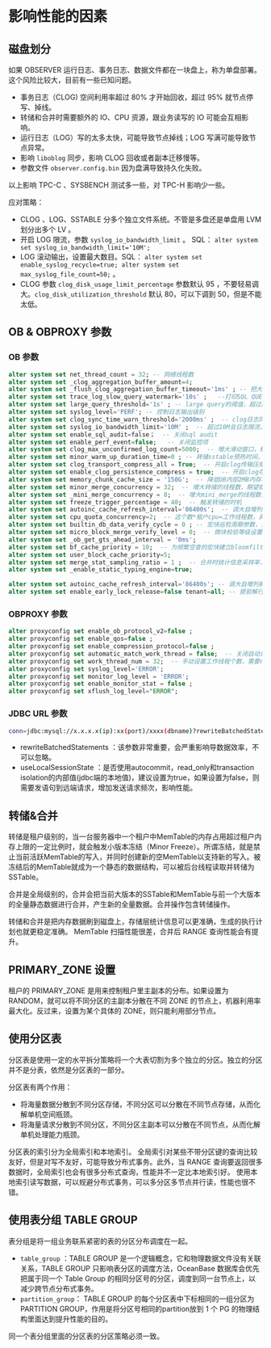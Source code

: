 # 影响性能的因素

## 磁盘划分

如果 OBSERVER 运行日志、事务日志、数据文件都在一块盘上，称为单盘部署。这个风险比较大，目前有一些已知问题。

+ 事务日志（CLOG) 空间利用率超过 80% 才开始回收，超过 95% 就节点停写、掉线。
+ 转储和合并时需要额外的 IO、CPU 资源，跟业务读写的 IO 可能会互相影响。
+ 运行日志（LOG）写的太多太快，可能导致节点掉线；LOG 写满可能导致节点异常。
+ 影响 `liboblog` 同步，影响 CLOG 回收或者副本迁移慢等。
+ 参数文件 `observer.config.bin` 因为盘满导致持久化失败。

以上影响 TPC-C 、SYSBENCH 测试多一些，对 TPC-H 影响少一些。

应对策略：

+ CLOG 、LOG、SSTABLE 分多个独立文件系统。不管是多盘还是单盘用 LVM 划分出多个 LV 。
+ 开启 LOG 限流，参数 `syslog_io_bandwidth_limit` 。 SQL： `alter system set syslog_io_bandwidth_limit='10M';`
+ LOG 滚动输出，设置最大数目。SQL： `alter system set enable_syslog_recycle=true; alter system set max_syslog_file_count=50;` 。
+ CLOG 参数 `clog_disk_usage_limit_percentage` 参数默认 95 ，不要轻易调大。`clog_disk_utilization_threshold` 默认 80，可以下调到 50，但是不能太低。

## OB & OBPROXY 参数

### OB 参数

```sql
alter system set net_thread_count = 32; -- 网络线程数 
alter system set _clog_aggregation_buffer_amount=4;
alter system set _flush_clog_aggregation_buffer_timeout='1ms' ; -- 把大概几毫秒之内的日志都聚合到一个rpc中发送，减小网络开销，提高并发读
alter system set trace_log_slow_query_watermark='10s' ;   --打印SQL QUERY的阈值
alter system set large_query_threshold='1s' ; -- large query的阈值，超过后进入大查询队列,避免大查询阻塞小查询
alter system set syslog_level='PERF'; -- 控制日志输出级别
alter system set clog_sync_time_warn_threshold='2000ms' ;  -- clog日志同步慢的时候触发debug日志的输出。
alter system set syslog_io_bandwidth_limit='10M' ;  -- 超过10M会日志限流，减小写日志文件带来的IO消耗
alter system set enable_sql_audit=false；  -- 关闭sql audit
alter system set enable_perf_event=false;   -- 关闭监控项
alter system set clog_max_unconfirmed_log_count=5000;  -- 增大滑动窗口，解决clog滑动窗口满导致的性能问题
alter system set minor_warm_up_duration_time=0 ; -- 转储sstable预热时间，转储完成后到预热时间内，所有对应partition的流量会逐步从memtable过渡到sstable，设置0转储之后流量马上切到sstable，使得memtable快速释放 ，内存释放更快。
alter system set clog_transport_compress_all = True;  -- 开启clog传输压缩，提高clog做Paxos同步的效率。但是会在clog传输前和接受后增加压缩的开销
alter system set enable_clog_persistence_compress = true;  -- 开启clog存储压缩，提高clog落盘效率。这个参数会减少clog落盘的IO，但是会在clog落盘前增加压缩的开销
alter system set memory_chunk_cache_size = '150G';  -- 降低OB内部2MB内存块被OS回收的概率，增大2MB内存块在OB内部的复用率，减少RPC由于内存操作慢而导致超时的风险。
alter system set minor_merge_concurrency = 32;  -- 增大转储的线程数，期望提高转储的速度。
alter system set _mini_merge_concurrency = 8;  -- 增大mini_merge的线程数，期望提高mini_merge的速度
alter system set freeze_trigger_percentage = 40;  -- 触发转储的时机
alter system set autoinc_cache_refresh_interval='86400s';  -- 调大自增列刷新的频率，减少性能损耗。
alter system set cpu_quota_concurrency=2;  -- 这个数*租户cpu=工作线程数，具体调整的数值需要根据业务模型和机器配置调整，工作线程超过实际CPU核数也没有意义同时会增加CPU调度和上下文切换的开销
alter system set builtin_db_data_verify_cycle = 0 ; -- 宏块巡检周期参数，当设置为0时关闭巡检 
alter system set micro_block_merge_verify_level = 0;  -- 微块校验等级设置，0：不做任何校验；1：对encoding做decode校验；2：对encoding做decode校验，对压缩做解压校验
alter system set _ob_get_gts_ahead_interval = '0ms'; 
alter system set bf_cache_priority = 10;  -- 为频繁空查的宏块建立bloomfilter并缓存，减少磁盘IO和CPU消耗，提升写入性能
alter system set user_block_cache_priority=5; 
alter system set merge_stat_sampling_ratio = 1 ;  -- 合并时统计信息采样率，当设置为0时则关闭统计信息采集
alter system set _enable_static_typing_engine=true; 

alter system set autoinc_cache_refresh_interval='86400s'; -- 调大自增列刷新的频率，对自增列和sequence场景有性能帮助
alter system set enable_early_lock_release=false tenant=all; -- 提前解行锁场景下，用于租户级别控制，是否打开该优化
```

### OBPROXY 参数

```sql
alter proxyconfig set enable_ob_protocol_v2=false ;
alter proxyconfig set enable_qos=false ;
alter proxyconfig set enable_compression_protocol=false ;
alter proxyconfig set automatic_match_work_thread = false;  -- 关闭自动计算线程个数
alter proxyconfig set work_thread_num = 32;  -- 手动设置工作线程个数，需要restart
alter proxyconfig set syslog_level='ERROR';
alter proxyconfig set monitor_log_level = 'ERROR';
alter proxyconfig set enable_monitor_stat = false ;
alter proxyconfig set xflush_log_level="ERROR";
```

### JDBC URL 参数

```bash
conn=jdbc:mysql://x.x.x.x(ip):xx(port)/xxxx(dbname)?rewriteBatchedStatements=true&allowMultiQueries=true&useLocalSessionState=true&useUnicode=true&characterEncoding=utf-8&socketTimeout=3000000
```

+ rewriteBatchedStatements ：该参数非常重要，会严重影响导数据效率，不可以忽略。
+ useLocalSessionState ：是否使用autocommit，read_only和transaction isolation的内部值(jdbc端的本地值)，建议设置为true，如果设置为false，则需要发语句到远端请求，增加发送请求频次，影响性能。

## 转储&合并

转储是租户级别的，当一台服务器中一个租户中MemTable的内存占用超过租户内存上限的一定比例时，就会触发小版本冻结（Minor Freeze）。所谓冻结，就是禁止当前活跃MemTable的写入，并同时创建新的空MemTable以支持新的写入。被冻结后的MemTable就成为一个静态的数据结构，可以被后台线程读取并转储为SSTable。

合并是全局级别的，合并会把当前大版本的SSTable和MemTable与前一个大版本的全量静态数据进行合并，产生新的全量数据。合并操作包含转储操作。

转储和合并是把内存数据刷到磁盘上，存储层统计信息可以更准确，生成的执行计划也就更稳定准确。
MemTable 扫描性能很差，合并后 RANGE 查询性能会有提升。

## PRIMARY_ZONE 设置

租户的 PRIMARY_ZONE 是用来控制租户里主副本的分布。如果设置为 RANDOM，就可以将不同分区的主副本分散在不同 ZONE 的节点上，机器利用率最大化。反过来，设置为某个具体的 ZONE，则只能利用部分节点。

## 使用分区表

分区表是使用一定的水平拆分策略将一个大表切割为多个独立的分区。独立的分区并不是分表，依然是分区表的一部分。

分区表有两个作用：

+ 将海量数据分散到不同分区存储，不同分区可以分散在不同节点存储，从而化解单机空间瓶颈。
+ 将海量请求分散到不同分区，不同分区主副本可以分散在不同节点，从而化解单机处理能力瓶颈。

分区表的索引分为全局索引和本地索引。
全局索引对某些不带分区键的查询比较友好，但是对写不友好，可能导致分布式事务。此外，当 RANGE 查询要返回很多数据时，全局索引也会有很多分布式查询，性能并不一定比本地索引好。
使用本地索引读写数据，可以规避分布式事务，可以多分区多节点并行读，性能也很不错。

## 使用表分组 TABLE GROUP

表分组是将一组业务联系紧密的表的分区分布调度在一起。

+ `table_group` ：TABLE GROUP 是一个逻辑概念，它和物理数据文件没有关联关系，TABLE GROUP 只影响表分区的调度方法，OceanBase 数据库会优先把属于同一个 Table Group 的相同分区号的分区，调度到同一台节点上，以减少跨节点分布式事务。
+ `partition_group`： TABLE GROUP 的每个分区表中下标相同的一组分区为 PARTITION GROUP，作用是将分区号相同的partition放到 1 个 PG 的物理结构里面达到提升性能的目的。

同一个表分组里面的分区表的分区策略必须一致。
